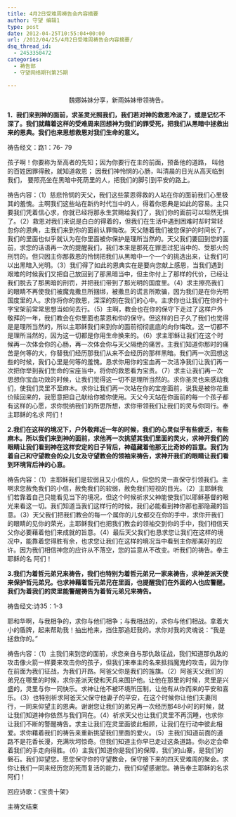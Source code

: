 ```yaml
---
title: 4月2日受难周祷告会内容摘要
author: 守望 编辑1
type: post
date: 2012-04-25T10:55:04+00:00
url: /2012/04/25/4月2日受难周祷告会内容摘要/
dsq_thread_id:
  - 2453350472
categories:
  - 祷告部
  - 守望网络期刊第25期

---
```

<p align="center">
  <!--more-->魏娜姊妹分享，新雨姊妹带领祷告。
</p>

<p align="left">
  <strong>1</strong><strong>．我们来到神的面前，求圣灵光照我们，我们若对神的救恩冷淡了，或是记忆不深了。我们就藉着这样的受难周来回想神为我们的罪受死，把我们从黑暗中拯救出来的恩典。我们也来思想救恩对我们生命的意义。</strong>
</p>

<p align="left">
  祷告经文：路1：76- 79
</p>

<p align="left">
  孩子啊！你要称为至高者的先知；因为你要行在主的前面，预备他的道路， 叫他的百姓因罪得赦，就知道救恩； 因我们神怜悯的心肠，叫清晨的日光从高天临到我们， 要照亮坐在黑暗中死荫里的人，把我们的脚引到平安的路上。
</p>

<p align="left">
  祷告内容：（1）慈悲怜悯的天父，我们这些蒙恩得救的人站在你的面前我们心里极其的羞愧。主啊我们这些站在新约时代当中的人，得着你恩典是如此的容易。主只要我们凭着信心求，你就已经将那永生赏赐给我们了，我们你的面前可以坦然无惧了。（2）救恩对我们来说是白白的得着的，但我们在生活中遇到困难时却时常轻忽你的恩典，主我们来到你的面前认罪悔改。天父随着我们被您保护的时间长了，我们的里面也似乎就认为在你里面被你保护是理所当然的。天父我们要回到您的面前，求您的话语再一次的提醒我们，我们本来是那死在罪恶过犯当中的、受那火的刑罚的。但只因主你那救恩的怜悯把我们从黑暗中一个一个的挑选出来，让我们可以出黑暗入光明。（3）我们得了如此的恩典实在是要向您献上感恩，当我们遇到艰难的时候我们又把自己放回到了那黑暗当中，但主你付上了那样的代价，已经让我们脱去了那黑暗的刑罚，并把我们带到了那光明的国度里。（4）求主擦亮我们的眼睛不再使我们被魔鬼撒旦所捆绑，被撒旦的谎言所欺骗，因为我们是在你光明国度里的人。求你将你的救恩，深深的刻在我们的心中。主求你也让我们在你的十字宝架前常常思想当如何去行。（5）主啊，教会也在你的保守下走过了这样户外敬拜的一年，我们教会在你里面也蒙恩和你的保守。但这样的日子久了我们也觉得是是理所当然的，所以主耶稣我们来到你的面前彻彻底底的向你悔改。这一切都不是理所当然的，因为这一切都是你用生命换来的。（6）求主耶稣让我们在这个时候再一次体会你的心肠，再一次体会你与天父隔绝的痛苦。主我们知道你那时的痛苦是何等的大，你替我们经历那我们从来不会经历的那样黑暗。我们再一次回想这些的时候，我们心里是何等的羞愧。恳求你用你的宝血再一次洁净我们让我们再一次把你举到我们生命的宝座当中，将你的救恩看为宝贵。（7）求主让我们再一次思想你宝血功效的时候，让我们觉得这一切不是理所当然的。求你圣灵也来感动我们，使我们灵里不至麻木。求你让我们再一次站在你的宝座面前，说我是被你花重价赎回来的，我愿意把自己献给你被你使用。天父今天站在你面前的每一个孩子都有这样的心愿，求你悦纳我们的所思所想，求你带领我们让我们的灵与你同行。奉主耶稣的名求 阿们！
</p>

<p align="left">
  <strong>2.</strong><strong>我们在这样的境况下，户外敬拜近一年的时候，我们的心灵似乎有些疲乏，有些麻木。所以我们来到神的面前，求他再一次挑望其我们里面的灵火，求神开我们的眼睛让我们看到神在这样安定的日子背后，神蕴藏着他那无比奇妙的旨意。我们为着自己和守望教会的众儿女及守望教会的领袖来祷告，求神开我们的眼睛让我们看到环境背后神的心意。</strong>
</p>

<p align="left">
  祷告内容：（1）主耶稣我们是软弱且又小信的人，但您的灵一直保守引领我们。主啊求您赦免我们的小信，赦免我们的软弱，赦免我们短视的目光。（2）主耶稣我们若靠着自己只能看见当下的境况，但这个时候祈求父神能使我们以耶稣基督的眼光来看这一切。我们知道当我们这样行的时候，我们必能看到神你那也那隐藏的旨意。（3）天父我们把我们教会的每一个属你的儿女都交在你的手中，求你开我们的眼睛的见你的荣光，主耶稣我们也把我们教会的领袖交到你的手中，我们相信天父你必要藉着他们来成就的旨意。（4）最后天父我们也恳求您让我们在这样的境况中，能靠着您得胜有余，也求您让我们在这样的境况当中看到主你那美好的应许。因为我们相信神您的应许从不落空，您的旨意从不改变。听我们的祷告。奉主耶稣的名 阿们！
</p>

<p align="left">
  <strong>3.</strong><strong>我们为着哲元弟兄来祷告，我们也特别为着哲元弟兄一家来祷告，求神差派天使来保护哲元弟兄。也求神藉着哲元弟兄在里面，也提醒我们在外面的人也应警醒。我们为着我们的灵里能警醒祷告为着哲元弟兄来祷告。</strong>
</p>

<p align="left">
  祷告经文:诗35：1-3
</p>

<p align="left">
  耶和华啊，与我相争的，求你与他们相争；与我相战的，求你与他们相战。拿着大小的盾牌，起来帮助我！抽出枪来，挡住那追赶我的。求你对我的灵魂说：“我是拯救你的。”
</p>

<p align="left">
  祷告内容：（1）主我们来到您的面前，求您亲自与那仇敌征战，我们知道那仇敌的攻击像火箭一样要来攻击你的孩子，但我们来奉主的名来抵挡魔鬼的攻击，因为你在前面为我们征战，为我们开路。阿爸父你是我们的旌旗。（2）阿爸天父我们的弟兄在哪里的时候，求你差派天使和天兵来围护他。让他在那里的时候，灵里是兴盛的，灵里与你一同快乐。求神让他不被环境所压制，让他有从你而来的平安和喜乐。（3）也特别祈求阿爸天父保守他妻子的平安，在这个时候你让他们夫妻同行，一同来仰望主的恩典。谢谢您让我们的弟兄再一次经历那48小时的时候，就让我们知道神你依然与我们同在。（4）祈求天父也让我们灵里不再沉睡，也求你让我们不断的警醒祷告。求主让我们在灵里面彼此相顾，让我们在行动中彼此相爱。求你藉着我们的祷告来重新挑望我们里面的爱火。（5）主我们知道前面的道路不是花香长漫，充满坎坷惊奇。但我们知道主你早已走过这条道路。你必定会牵着我们的手走向得胜。（6）主我们知道你是我们的保障，我们的山寨，是我们的磐石。我们仰望您。愿您保守你的守望教会，保守接下来的四天受难周的聚会。求你让我们一同来经历您的死而复活的能力，我们仰望感谢您。祷告奉主耶稣的名求 阿们！
</p>

<p align="left">
  回应诗歌：《宝贵十架》
</p>

<p align="left">
  主祷文结束
</p>